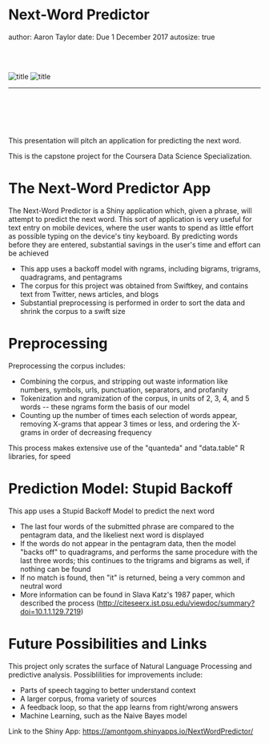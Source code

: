 Next-Word Predictor
========================================================
author: Aaron Taylor
date: Due 1 December 2017
autosize: true

<br> <br>

![title](courseraLogo.png)
![title](swiftkeyLogo.png)


***

<br> <br> <br> <br>

This presentation will pitch an application for predicting the next word.  

This is the capstone project for the Coursera Data Science Specialization.


The Next-Word Predictor App
========================================================

The Next-Word Predictor is a Shiny application which, given a phrase, will attempt to predict the next word. This sort of application is very useful for text entry on mobile devices, where the user wants to spend as little effort as possible typing on the device's tiny keyboard. By predicting words before they are entered, substantial savings in the user's time and effort can be achieved  

- This app uses a backoff model with ngrams, including bigrams, trigrams, quadragrams, and pentagrams
- The corpus for this project was obtained from Swiftkey, and contains text from Twitter, news articles, and blogs
- Substantial preprocessing is performed in order to sort the data and shrink the corpus to a swift size


Preprocessing
========================================================

Preprocessing the corpus includes:
- Combining the corpus, and stripping out waste information like numbers, symbols, urls, punctuation, separators, and profanity
- Tokenization and ngramization of the corpus, in units of 2, 3, 4, and 5 words -- these ngrams form the basis of our model
- Counting up the number of times each selection of words appear, removing X-grams that appear 3 times or less, and ordering the X-grams in order of decreasing frequency  

This process makes extensive use of the "quanteda" and "data.table" R libraries, for speed


Prediction Model: Stupid Backoff
========================================================

This app uses a Stupid Backoff Model to predict the next word  

- The last four words of the submitted phrase are compared to the pentagram data, and the likeliest next word is displayed
- If the words do not appear in the pentagram data, then the model "backs off" to quadragrams, and performs the same procedure with the last three words; this continues to the trigrams and bigrams as well, if nothing can be found
- If no match is found, then "it" is returned, being a very common and neutral word
- More information can be found in Slava Katz's 1987 paper, which described the process (http://citeseerx.ist.psu.edu/viewdoc/summary?doi=10.1.1.129.7219)


Future Possibilities and Links
========================================================

This project only scrates the surface of Natural Language Processing and predictive analysis. Possiblilities for improvements include:

- Parts of speech tagging to better understand context
- A larger corpus, froma  variety of sources
- A feedback loop, so that the app learns from right/wrong answers
- Machine Learning, such as the Naive Bayes model

Link to the Shiny App: https://amontgom.shinyapps.io/NextWordPredictor/
